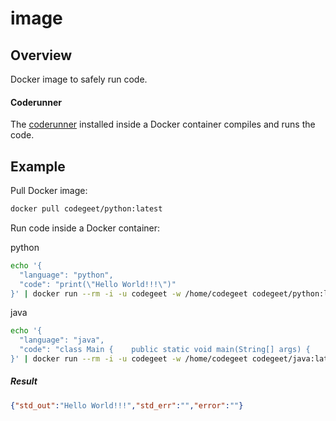 # image

## Overview
Docker image to safely run code.

#### Coderunner
The [coderunner](https://github.com/codegeet/codegeet/tree/main/coderunner) installed inside a Docker container compiles and runs the code.

## Example

Pull Docker image:

```bash
docker pull codegeet/python:latest
```

Run code inside a Docker container:

python
```bash
echo '{       
  "language": "python",
  "code": "print(\"Hello World!!!\")"
}' | docker run --rm -i -u codegeet -w /home/codegeet codegeet/python:latest
```

java
```bash
echo '{                   
  "language": "java",               
  "code": "class Main {    public static void main(String[] args) {    System.out.print(\"Hello World!!!\"); }   }"
}' | docker run --rm -i -u codegeet -w /home/codegeet codegeet/java:latest
```

##### Result
```json
{"std_out":"Hello World!!!","std_err":"","error":""}
```
